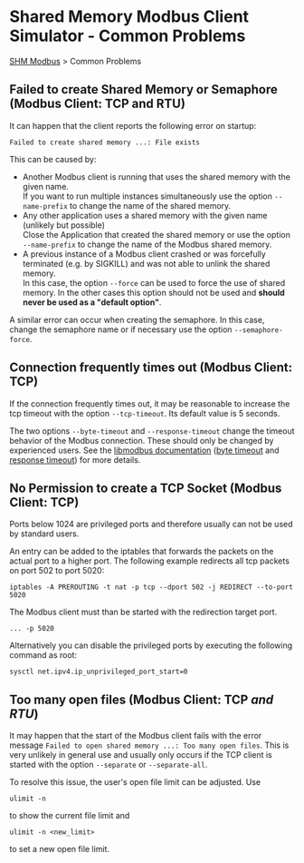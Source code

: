 # Shared Memory Modbus Client Simulator - Common Problems

[SHM Modbus](../index.md) > Common Problems

## Failed to create Shared Memory or Semaphore (Modbus Client: TCP and RTU)

It can happen that the client reports the following error on startup:
```
Failed to create shared memory ...: File exists
```
This can be caused by:
 - Another Modbus client is running that uses the shared memory with the given name.  
   If you want to run multiple instances simultaneously use the option ```--name-prefix``` to change the name of the shared memory.
 - Any other application uses a shared memory with the given name (unlikely but possible)  
   Close the Application that created the shared memory or use the option ```--name-prefix``` to change the name of the Modbus shared memory.
 - A previous instance of a Modbus client crashed or was forcefully terminated (e.g. by SIGKILL) and was not able to unlink the shared memory.  
   In this case, the option ```--force``` can be used to force the use of shared memory.
   In the other cases this option should not be used and **should never be used as a "default option"**.

A similar error can occur when creating the semaphore.
In this case, change the semaphore name or if necessary use the option ```--semaphore-force```.

## Connection frequently times out (Modbus Client: TCP)

If the connection frequently times out, it may be reasonable to increase the tcp timeout with the option ```--tcp-timeout```.
Its default value is 5 seconds.

The two options ```--byte-timeout``` and ```--response-timeout``` change the timeout behavior of the Modbus connection. 
These should only be changed by experienced users.
See the [libmodbus documentation](https://libmodbus.org/reference/) ([byte timeout](https://libmodbus.org/reference/modbus_set_byte_timeout/) and [response timeout](https://libmodbus.org/reference/modbus_set_response_timeout/)) for more details.

## No Permission to create a TCP Socket (Modbus Client: TCP)

Ports below 1024 are privileged ports and therefore usually can not be used by standard users.

An entry can be added to the iptables that forwards the packets on the actual port to a higher port.
The following example redirects all tcp packets on port 502 to port 5020:
```
iptables -A PREROUTING -t nat -p tcp --dport 502 -j REDIRECT --to-port 5020
```
The Modbus client must than be started with the redirection target port.
```
... -p 5020
```

Alternatively you can disable the privileged ports by executing the following command as root:
```
sysctl net.ipv4.ip_unprivileged_port_start=0
```

## Too many open files (Modbus Client: TCP *and RTU*)

It may happen that the start of the Modbus client fails with the error message ```Failed to open shared memory ...: Too many open files```.
This is very unlikely in general use and usually only occurs if the TCP client is started with the option ```--separate``` or ```--separate-all```.

To resolve this issue, the user's open file limit can be adjusted.
Use 
```
ulimit -n
```
to show the current file limit and
```
ulimit -n <new_limit>
```
to set a new open file limit.
